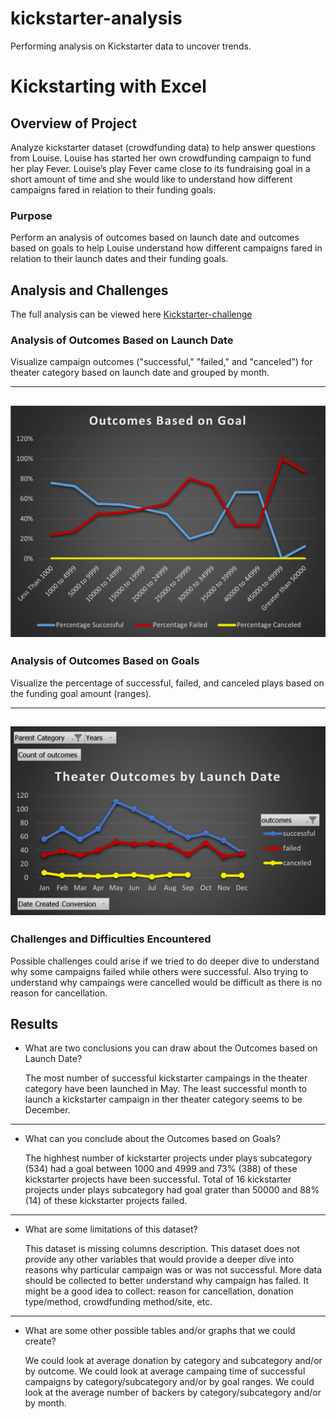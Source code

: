 # kickstarter-analysis
Performing analysis on Kickstarter data to uncover trends.
# Kickstarting with Excel

## Overview of Project
Analyze kickstarter dataset (crowdfunding data) to help answer questions from Louise. 
Louise has started her own crowdfunding campaign to fund her play Fever.
Louise’s play Fever came close to its fundraising goal in a short amount of time and she would like to understand how different campaigns fared in relation to their funding goals.
### Purpose
Perform an analysis of outcomes based on launch date and outcomes based on goals to help Louise understand how different campaigns fared in relation to their launch dates and their funding goals.

## Analysis and Challenges

The full analysis can be viewed here [Kickstarter-challenge](Kickstarter_Challenge.zip)

### Analysis of Outcomes Based on Launch Date

Visualize campaign outcomes ("successful," "failed," and "canceled") for theater category based on launch date and grouped by month.  

---
![Outcomes vs Goals](Resources/Outcomes_vs_Goals.png)  
---
### Analysis of Outcomes Based on Goals

Visualize the percentage of successful, failed, and canceled plays based on the funding goal amount (ranges).

---
![Theater Outcomes vs Launch](Resources/Theater_Outcomes_vs_Launch.png)
---
### Challenges and Difficulties Encountered
Possible challenges could arise if we tried to do deeper dive to understand why some campaigns failed while others were successful. Also trying to understand why campaings were cancelled would be difficult as there is no reason for cancellation.
## Results

- What are two conclusions you can draw about the Outcomes based on Launch Date?

   The most number of successful kickstarter campaings in the theater category have been launched in May.
   The least successful month to launch a kickstarter campaign in ther theater category seems to be December.
---
- What can you conclude about the Outcomes based on Goals?

  The highhest number of kickstarter projects under plays subcategory (534) had a goal between 1000 and 4999 and 73% (388) of these kickstarter projects have been successful.
  Total of 16 kickstarter projects under plays subcategory had goal grater than 50000 and 88% (14) of these kickstarter projects failed.
---
- What are some limitations of this dataset?

  This dataset is missing columns description. 
  This dataset does not provide any other variables that would provide a deeper dive into reasons why particular campaign was or was not successful. More data should be collected to better understand why campaign has failed. It might be a good idea to collect: reason for cancellation, donation type/method, crowdfunding method/site, etc.
---  

- What are some other possible tables and/or graphs that we could create?

  We could look at average donation by category and subcategory and/or by outcome.
  We could look at average campaing time of successful campaigns by category/subcategory and/or by goal ranges.
  We could look at the average number of backers by category/subcategory and/or by month.
  
